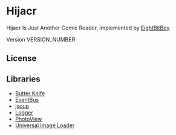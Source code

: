 # Hijacr

Hijacr Is Just Another Comic Reader, implemented by [EightBitBoy](https://github.com/EightBitBoy/hijacr)

Version VERSION_NUMBER

## License

## Libraries

- [Butter Knife](https://github.com/JakeWharton/butterknife)
- [EventBus](https://github.com/greenrobot/EventBus)
- [jsoup](https://github.com/jhy/jsoup/)
- [Logger](https://github.com/orhanobut/logger)
- [PhotoView](https://github.com/chrisbanes/PhotoView)
- [Universal Image Loader](https://github.com/nostra13/Android-Universal-Image-Loader)
